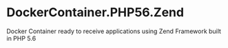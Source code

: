 # DockerContainer.PHP56.Zend
Docker Container ready to receive applications using Zend Framework built in PHP 5.6
